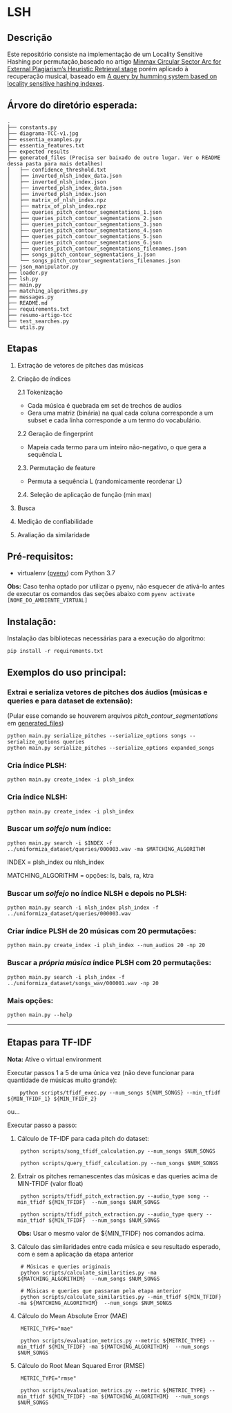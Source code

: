 # LSH

## Descrição

Este repositório consiste na implementação de um Locality Sensitive Hashing por permutação,baseado no artigo [Minmax Circular Sector Arc for External Plagiarism’s Heuristic Retrieval stage](https://www.sciencedirect.com/science/article/abs/pii/S0950705117303696) porém aplicado à recuperação musical, baseado em [A query by humming system based on locality sensitive hashing indexes](https://www.researchgate.net/publication/256994076_A_query_by_humming_system_based_on_locality_sensitive_hashing_indexes).


## Árvore do diretório esperada:
```
.
├── constants.py
├── diagrama-TCC-v1.jpg
├── essentia_examples.py
├── essentia_features.txt
├── expected results
├── generated_files (Precisa ser baixado de outro lugar. Ver o README dessa pasta para mais detalhes)
│   ├── confidence_threshold.txt
│   ├── inverted_nlsh_index_data.json
│   ├── inverted_nlsh_index.json
│   ├── inverted_plsh_index_data.json
│   ├── inverted_plsh_index.json
│   ├── matrix_of_nlsh_index.npz
│   ├── matrix_of_plsh_index.npz
│   ├── queries_pitch_contour_segmentations_1.json
│   ├── queries_pitch_contour_segmentations_2.json
│   ├── queries_pitch_contour_segmentations_3.json
│   ├── queries_pitch_contour_segmentations_4.json
│   ├── queries_pitch_contour_segmentations_5.json
│   ├── queries_pitch_contour_segmentations_6.json
│   ├── queries_pitch_contour_segmentations_filenames.json
│   ├── songs_pitch_contour_segmentations_1.json
│   └── songs_pitch_contour_segmentations_filenames.json
├── json_manipulator.py
├── loader.py
├── lsh.py
├── main.py
├── matching_algorithms.py
├── messages.py
├── README.md
├── requirements.txt
├── resumo-artigo-tcc
├── test_searches.py
└── utils.py

```

## Etapas
1. Extração de vetores de pitches das músicas
2. Criação de índices
    
    2.1 Tokenização
      - Cada música é quebrada em set de trechos de audios
      - Gera uma matriz (binária) na qual cada coluna corresponde a um subset e cada linha corresponde a um termo do vocabulário.
      
    2.2 Geração de fingerprint
      - Mapeia cada termo para um inteiro não-negativo, o que gera a sequência L
      
    2.3. Permutação de feature
      - Permuta a sequência L (randomicamente reordenar L)
      
    2.4. Seleção de aplicação de função (min max)
3. Busca
4. Medição de confiabilidade
5. Avaliação da similaridade


## Pré-requisitos:
   - virtualenv ([pyenv](https://github.com/pyenv/pyenv)) com Python 3.7


**Obs:** Caso tenha optado por utilizar o pyenv, não esquecer de ativá-lo antes
de executar os comandos das seções abaixo com `pyenv activate [NOME_DO_AMBIENTE_VIRTUAL]`

## Instalação:

Instalação das bibliotecas necessárias para a execução do algoritmo:

    pip install -r requirements.txt

## Exemplos do uso principal:

### Extrai e serializa vetores de pitches dos áudios (músicas e queries e para dataset de extensão):
(Pular esse comando se houverem arquivos *pitch_contour_segmentations* em [generated_files](./generated_files))

    python main.py serialize_pitches --serialize_options songs --serialize_options queries
    python main.py serialize_pitches --serialize_options expanded_songs


### Cria índice PLSH:
    python main.py create_index -i plsh_index

### Cria índice NLSH:
    python main.py create_index -i plsh_index

### Buscar um ***solfejo*** num índice:
    python main.py search -i $INDEX -f ../uniformiza_dataset/queries/000003.wav -ma $MATCHING_ALGORITHM

   INDEX = plsh_index ou nlsh_index
   
   MATCHING_ALGORITHM = opções: ls, bals, ra, ktra

### Buscar um ***solfejo*** no índice NLSH e depois no PLSH:
    python main.py search -i nlsh_index plsh_index -f ../uniformiza_dataset/queries/000003.wav

### Criar índice PLSH de 20 músicas com 20 permutações:
    python main.py create_index -i plsh_index --num_audios 20 -np 20

### Buscar a ***própria música*** índice PLSH com 20 permutações:
    python main.py search -i plsh_index -f ../uniformiza_dataset/songs_wav/000001.wav -np 20

### Mais opções:
    python main.py --help


--------------------------

## Etapas para TF-IDF

**Nota:** Ative o virtual environment

Executar passos 1 a 5 de uma única vez (não deve funcionar para quantidade de músicas muito grande):

        python scripts/tfidf_exec.py --num_songs ${NUM_SONGS} --min_tfidf ${MIN_TFIDF_1} ${MIN_TFIDF_2}

ou...

Executar passo a passo:

1. Cálculo de TF-IDF para cada pitch do dataset:

        python scripts/song_tfidf_calculation.py --num_songs $NUM_SONGS

        python scripts/query_tfidf_calculation.py --num_songs $NUM_SONGS

2. Extrair os pitches remanescentes das músicas e das queries acima de MIN-TFIDF (valor float)

        python scripts/tfidf_pitch_extraction.py --audio_type song --min_tfidf ${MIN_TFIDF}  --num_songs $NUM_SONGS

        python scripts/tfidf_pitch_extraction.py --audio_type query --min_tfidf ${MIN_TFIDF}  --num_songs $NUM_SONGS

    **Obs:** Usar o mesmo valor de ${MIN_TFIDF} nos comandos acima.

3. Cálculo das similaridades entre cada música e seu resultado esperado, com e sem a aplicação da etapa anterior

        # Músicas e queries originais
        python scripts/calculate_similarities.py -ma ${MATCHING_ALGORITHIM}  --num_songs $NUM_SONGS

        # Músicas e queries que passaram pela etapa anterior
        python scripts/calculate_similarities.py --min_tfidf ${MIN_TFIDF} -ma ${MATCHING_ALGORITHIM}  --num_songs $NUM_SONGS

4. Cálculo do Mean Absolute Error (MAE)

        METRIC_TYPE="mae"

        python scripts/evaluation_metrics.py --metric ${METRIC_TYPE} --min_tfidf ${MIN_TFIDF} -ma ${MATCHING_ALGORITHIM}  --num_songs $NUM_SONGS

5. Cálculo do Root Mean Squared Error (RMSE)

        METRIC_TYPE="rmse"

        python scripts/evaluation_metrics.py --metric ${METRIC_TYPE} --min_tfidf ${MIN_TFIDF} -ma ${MATCHING_ALGORITHIM}  --num_songs $NUM_SONGS

    